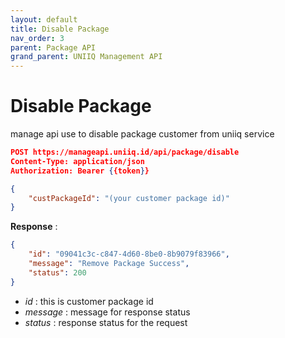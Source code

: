 ```yaml
---
layout: default
title: Disable Package
nav_order: 3
parent: Package API
grand_parent: UNIIQ Management API
---
```


# Disable Package

manage api use to disable package customer from uniiq service

```json
POST https://manageapi.uniiq.id/api/package/disable
Content-Type: application/json
Authorization: Bearer {{token}}

{
    "custPackageId": "(your customer package id)"
}
```

**Response** :
```json
{
    "id": "09041c3c-c847-4d60-8be0-8b9079f83966",
    "message": "Remove Package Success",
    "status": 200
}
```
- *id* : this is customer package id
- *message* : message for response status
- *status* : response status for the request
